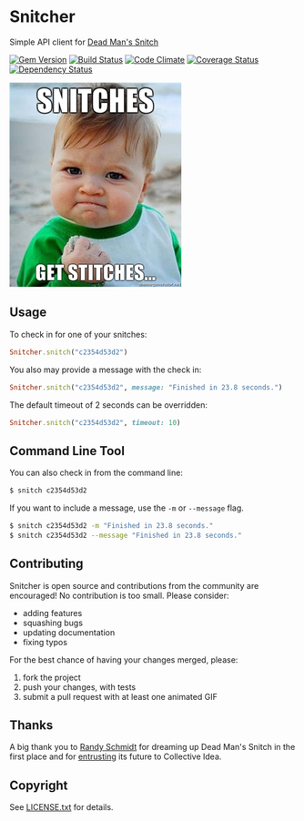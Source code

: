 # Snitcher

Simple API client for [Dead Man's Snitch](https://deadmanssnitch.com)

[![Gem Version](https://badge.fury.io/rb/snitcher.png)](http://badge.fury.io/rb/snitcher)
[![Build Status](https://travis-ci.org/collectiveidea/snitcher.png?branch=master)](https://travis-ci.org/collectiveidea/snitcher)
[![Code Climate](https://codeclimate.com/github/collectiveidea/snitcher.png)](https://codeclimate.com/github/collectiveidea/snitcher)
[![Coverage Status](https://coveralls.io/repos/collectiveidea/snitcher/badge.png)](https://coveralls.io/r/collectiveidea/snitcher)
[![Dependency Status](https://gemnasium.com/collectiveidea/snitcher.png)](https://gemnasium.com/collectiveidea/snitcher)

![Snitches get Stitches](doc/get_them_stitches.jpg)

## Usage

To check in for one of your snitches:

```ruby
Snitcher.snitch("c2354d53d2")
```

You also may provide a message with the check in:

```ruby
Snitcher.snitch("c2354d53d2", message: "Finished in 23.8 seconds.")
```

The default timeout of 2 seconds can be overridden:

```ruby
Snitcher.snitch("c2354d53d2", timeout: 10)
```

## Command Line Tool

You can also check in from the command line:

```bash
$ snitch c2354d53d2
```

If you want to include a message, use the `-m` or `--message` flag.

```bash
$ snitch c2354d53d2 -m "Finished in 23.8 seconds."
$ snitch c2354d53d2 --message "Finished in 23.8 seconds."
```

## Contributing

Snitcher is open source and contributions from the community are encouraged! No
contribution is too small. Please consider:

* adding features
* squashing bugs
* updating documentation
* fixing typos

For the best chance of having your changes merged, please:

1. fork the project
2. push your changes, with tests
3. submit a pull request with at least one animated GIF

## Thanks

A big thank you to [Randy Schmidt](https://github.com/r38y) for dreaming up
Dead Man's Snitch in the first place and for
[entrusting](http://r38y.com/dead-mans-snitch-sold) its future to Collective
Idea.

## Copyright

See [LICENSE.txt](LICENSE.txt) for details.
